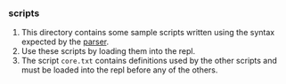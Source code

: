 ### scripts
1. This directory contains some sample scripts written using the syntax expected by the [parser](../docs/Syntax.md). 
1. Use these scripts by loading them into the repl.
1. The script `core.txt` contains definitions used by the other scripts and must be loaded into the repl before any of the others.
